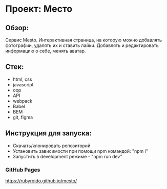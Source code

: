 # Проект: Место

## Обзор:
Сервис Mesto.
Интерактивная страница, на которую можно добавлять фотографии, удалять их и ставить лайки.
Добавлять и редактировать информацию о себе, менять аватар.

## Стек:
- html, css
- javascript
- oop
- API
- webpack
- Babel
- BEM
- git, figma

## Инструкция для запуска: 
- Скачать/клонировать репозиторий
- Установить зависимости при помощи npm командой: "npm i"
- Запустить в development режиме - "npm run dev"

### GitHub Pages
https://rubyroido.github.io/mesto/
